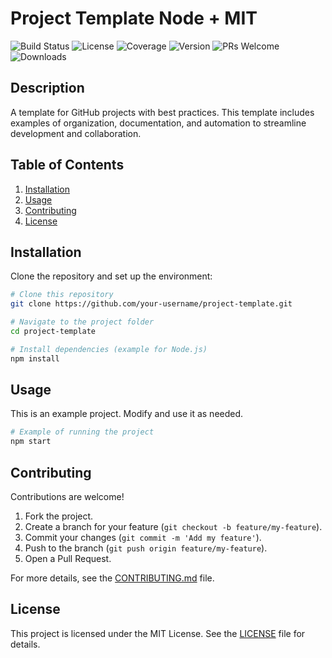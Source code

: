 # Project Template Node + MIT

![Build Status](https://img.shields.io/badge/build-passing-brightgreen)
![License](https://img.shields.io/badge/license-MIT-blue)
![Coverage](https://img.shields.io/codecov/c/github/your-username/project-template)
![Version](https://img.shields.io/npm/v/project-template)
![PRs Welcome](https://img.shields.io/badge/PRs-welcome-brightgreen)
![Downloads](https://img.shields.io/npm/dt/project-template)


## Description
A template for GitHub projects with best practices. This template includes examples of organization, documentation, and automation to streamline development and collaboration.

## Table of Contents
1. [Installation](#installation)
2. [Usage](#usage)
3. [Contributing](#contributing)
4. [License](#license)

## Installation
Clone the repository and set up the environment:

```bash
# Clone this repository
git clone https://github.com/your-username/project-template.git

# Navigate to the project folder
cd project-template

# Install dependencies (example for Node.js)
npm install
```

## Usage
This is an example project. Modify and use it as needed.

```bash
# Example of running the project
npm start
```

## Contributing
Contributions are welcome!

1. Fork the project.
2. Create a branch for your feature (`git checkout -b feature/my-feature`).
3. Commit your changes (`git commit -m 'Add my feature'`).
4. Push to the branch (`git push origin feature/my-feature`).
5. Open a Pull Request.

For more details, see the [CONTRIBUTING.md](CONTRIBUTING.md) file.

## License
This project is licensed under the MIT License. See the [LICENSE](LICENSE) file for details.
